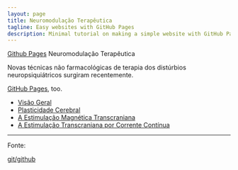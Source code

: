 ```yaml
---
layout: page
title: Neuromodulação Terapêutica
tagline: Easy websites with GitHub Pages
description: Minimal tutorial on making a simple website with GitHub Pages
---
```


[Github Pages](https://pages.github.com) Neuromodulação Terapêutica

Novas técnicas não farmacológicas de terapia dos distúrbios neuropsiquiátricos surgiram recentemente.


[GitHub Pages](https://pages.github.com), too.



- [Visão Geral](pages/fundamentos.html)
- [Plasticidade Cerebral](pages/plasticidade.html)
- [A Estimulação Magnética Transcraniana](pages/tms.html)
- [A Estimulação Transcraniana por Corrente Contínua](pages/tdcs.html)



---

Fonte:

[git/github](http://kbroman.org/github_tutorial)

